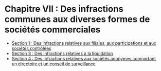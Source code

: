 # Chapitre VII : Des infractions communes aux diverses formes de sociétés commerciales

- [Section 1 : Des infractions relatives aux filiales, aux participations et aux sociétés contrôlées](section-1)
- [Section 3 : Des infractions relatives à la liquidation](section-3)
- [Section 4 : Des infractions relatives aux sociétés anonymes comportant un directoire et un conseil de surveillance](section-4)
